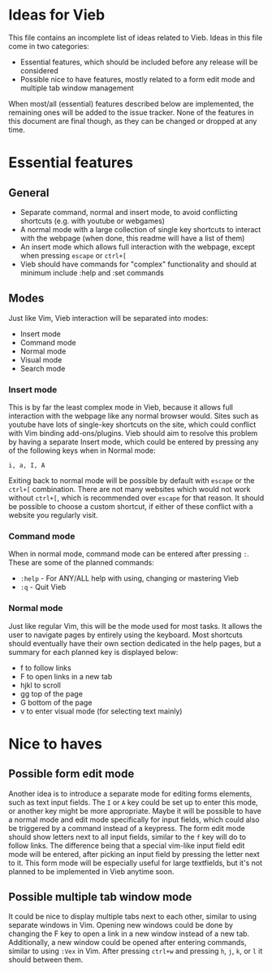 Ideas for Vieb
==============

This file contains an incomplete list of ideas related to Vieb.
Ideas in this file come in two categories:

- Essential features, which should be included before any release will be considered
- Possible nice to have features, mostly related to a form edit mode and multiple tab window management

When most/all (essential) features described below are implemented,
the remaining ones will be added to the issue tracker.
None of the features in this document are final though,
as they can be changed or dropped at any time.

# Essential features

## General

- Separate command, normal and insert mode, to avoid conflicting shortcuts (e.g. with youtube or webgames)
- A normal mode with a large collection of single key shortcuts to interact with the webpage (when done, this readme will have a list of them)
- An insert mode which allows full interaction with the webpage, except when pressing `escape` or `ctrl+[`
- Vieb should have commands for "complex" functionality and should at minimum include :help and :set commands

## Modes

Just like Vim, Vieb interaction will be separated into modes:

- Insert mode
- Command mode
- Normal mode
- Visual mode
- Search mode

### Insert mode

This is by far the least complex mode in Vieb, because it allows full interaction with the webpage like any normal browser would.
Sites such as youtube have lots of single-key shortcuts on the site,
which could conflict with Vim binding add-ons/plugins.
Vieb should aim to resolve this problem by having a separate Insert mode,
which could be entered by pressing any of the following keys when in Normal mode:

`i, a, I, A`

Exiting back to normal mode will be possible by default with `escape` or the `ctrl+[` combination.
There are not many websites which would not work without `ctrl+[`,
which is recommended over `escape` for that reason.
It should be possible to choose a custom shortcut,
if either of these conflict with a website you regularly visit.

### Command mode

When in normal mode, command mode can be entered after pressing `:`.
These are some of the planned commands:

- `:help` - For ANY/ALL help with using, changing or mastering Vieb
- `:q` - Quit Vieb

### Normal mode

Just like regular Vim, this will be the mode used for most tasks.
It allows the user to navigate pages by entirely using the keyboard.
Most shortcuts should eventually have their own section dedicated in the help pages,
but a summary for each planned key is displayed below:

- f to follow links
- F to open links in a new tab
- hjkl to scroll
- gg top of the page
- G bottom of the page
- v to enter visual mode (for selecting text mainly)

# Nice to haves

## Possible form edit mode

Another idea is to introduce a separate mode for editing forms elements, such as text input fields.
The `I` or `A` key could be set up to enter this mode,
or another key might be more appropriate.
Maybe it will be possible to have a normal mode and edit mode specifically for input fields,
which could also be triggered by a command instead of a keypress.
The form edit mode should show letters next to all input fields,
similar to the `f` key will do to follow links.
The difference being that a special vim-like input field edit mode will be entered,
after picking an input field by pressing the letter next to it.
This form mode will be especially useful for large textfields,
but it's not planned to be implemented in Vieb anytime soon.

## Possible multiple tab window mode

It could be nice to display multiple tabs next to each other, similar to using separate windows in Vim.
Opening new windows could be done by changing the F key to open a link in a new window instead of a new tab.
Additionally, a new window could be opened after entering commands, similar to using `:Vex` in Vim.
After pressing `ctrl+w` and pressing `h`, `j`, `k`, or `l` it should between them.
